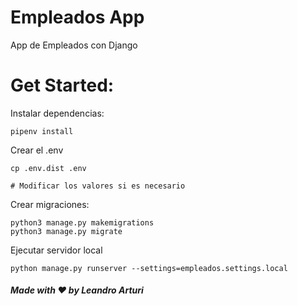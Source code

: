 # Empleados App
App de Empleados con Django

# Get Started:

Instalar dependencias:
```
pipenv install
```

Crear el .env
```
cp .env.dist .env

# Modificar los valores si es necesario
```

Crear migraciones:
```
python3 manage.py makemigrations
python3 manage.py migrate
```

Ejecutar servidor local
```
python manage.py runserver --settings=empleados.settings.local
```

##### Made with ❤️ by Leandro Arturi
